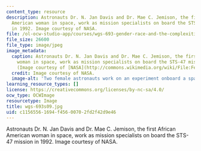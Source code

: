 ```yaml
---
content_type: resource
description: Astronauts Dr. N. Jan Davis and Dr. Mae C. Jemison, the first African
  American woman in space, work as mission specialists on board the STS-47 mission
  in 1992. Image courtesy of NASA.
file: /ol-ocw-studio-app/courses/wgs-693-gender-race-and-the-complexities-of-science-and-technology-a-problem-based-learning-experiment-spring-2009/c11565561694f45600702fd2f42d9e46_wgs-693s09.jpg
file_size: 26600
file_type: image/jpeg
image_metadata:
  caption: Astronauts Dr. N. Jan Davis and Dr. Mae C. Jemison, the first African American
    woman in space, work as mission specialists on board the STS-47 mission in 1992.
    (Image courtesy of [NASA](http://commons.wikimedia.org/wiki/File:Female_Astronauts_-_GPN-2004-00023.jpg).)
  credit: Image courtesy of NASA.
  image-alt: 'Two female astronauts work on an experiment onboard a space shuttle. '
learning_resource_types: []
license: https://creativecommons.org/licenses/by-nc-sa/4.0/
ocw_type: OCWImage
resourcetype: Image
title: wgs-693s09.jpg
uid: c1156556-1694-f456-0070-2fd2f42d9e46
---
```

Astronauts Dr. N. Jan Davis and Dr. Mae C. Jemison, the first African American woman in space, work as mission specialists on board the STS-47 mission in 1992. Image courtesy of NASA.